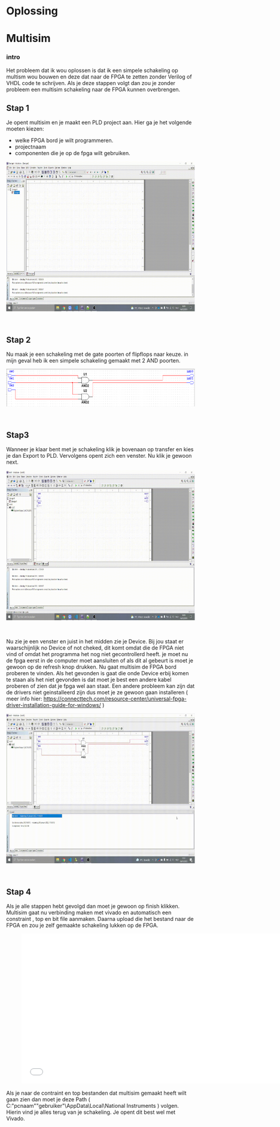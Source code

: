 # **Oplossing**

# Multisim

### intro
Het probleem dat ik wou oplossen is dat ik een simpele schakeling op multism wou bouwen en deze dat naar de FPGA te zetten zonder Verilog of VHDL code te schrijven. Als je deze stappen volgt dan zou je zonder probleem een multisim schakeling naar de FPGA kunnen overbrengen. 

## Stap 1
Je opent multisim en je maakt een PLD project aan. Hier ga je het volgende moeten kiezen:
 - welke FPGA bord je wilt programmeren. 
 - projectnaam
 - componenten die je op de fpga wilt gebruiken.

<p align="center">
<img img width="700" height="400" src='img/gif1.gif'></img><br></p><br>

## Stap 2
Nu maak je een schakeling met de gate poorten of flipflops naar keuze. in mijn geval heb ik een simpele schakeling gemaakt met 2 AND poorten.

<p align="center">
<img img width="900" height="100" src='img/oplossing1.PNG'></img><br></p><br>

## Stap3

Wanneer je klaar bent met je schakeling klik je bovenaan op transfer en kies je dan Export to PLD. Vervolgens opent zich een venster. Nu klik je gewoon next.  

<p align="center">
<img img width="700" height="400" src='img/gif2.gif'></img><br></p><br>

Nu zie je een venster en juist in het midden zie je Device. Bij jou staat er waarschijnlijk no Device of not cheked, dit komt omdat die de FPGA niet vind of omdat het programma het nog niet gecontrollerd heeft. je moet nu de fpga eerst in de computer moet aansluiten of als dit al gebeurt is moet je gewoon op de refresh knop drukken. Nu gaat multisim de FPGA bord proberen te vinden. Als het gevonden is gaat die onde Device erbij komen te staan als het niet gevonden is dat moet je best een andere kabel proberen of zien dat je fpga wel aan staat. Een andere probleem kan zijn dat de drivers niet geinstalleerd zijn dus moet je ze gewoon gaan installeren ( meer info hier: https://connecttech.com/resource-center/universal-fpga-driver-installation-guide-for-windows/ )

<p align="center">
<img img width="700" height="400" src='img/dsd3.gif'></img><br></p><br>

## Stap 4

Als je alle stappen hebt gevolgd dan moet je gewoon op finish klikken. Multisim gaat nu verbinding maken met vivado en automatisch een constraint , top en bit file aanmaken. Daarna upload die het bestand naar de FPGA en zou je zelf gemaakte schakeling lukken op de FPGA.

<p align="center">
<figure class="video_container">
  <iframe width="700" height="400" src="img/dsd2.mp4" frameborder="0" allowfullscreen="true"> </iframe>
</figure>

Als je naar de contraint en top bestanden dat multisim gemaakt heeft wilt gaan zien dan moet je deze Path ( C:\"pcnaam"\"gebruiker"\AppData\Local\National Instruments ) volgen. Hierin vind je alles terug van je schakeling. Je opent dit best wel met Vivado. 

